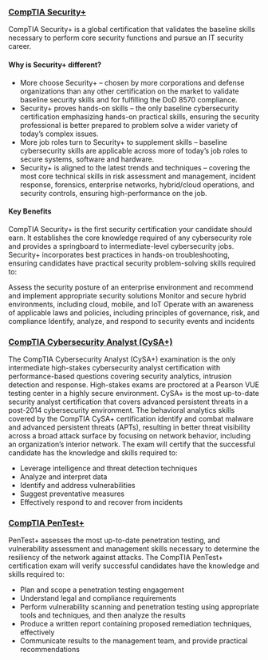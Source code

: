 ### [CompTIA Security+](https://partners.comptia.org/certifications/security)
CompTIA Security+ is a global certification that validates the baseline skills necessary to perform core security functions and pursue an IT security career.

#### Why is Security+ different?
- More choose Security+ – chosen by more corporations and defense organizations than any other certification on the market to validate baseline security skills and for fulfilling the DoD 8570 compliance.
- Security+ proves hands-on skills – the only baseline cybersecurity certification emphasizing hands-on practical skills, ensuring the security professional is better prepared to problem solve a wider variety of today’s complex issues.
- More job roles turn to Security+ to supplement skills – baseline cybersecurity skills are applicable across more of today’s job roles to secure systems, software and hardware.
- Security+ is aligned to the latest trends and techniques – covering the most core technical skills in risk assessment and management, incident response, forensics, enterprise networks, hybrid/cloud operations, and security controls, ensuring high-performance on the job.

#### Key Benefits
CompTIA Security+ is the first security certification your candidate should earn. It establishes the core knowledge required of any cybersecurity role and provides a springboard to intermediate-level cybersecurity jobs. Security+ incorporates best practices in hands-on troubleshooting, ensuring candidates have practical security problem-solving skills required to:

Assess the security posture of an enterprise environment and recommend and implement appropriate security solutions
Monitor and secure hybrid environments, including cloud, mobile, and IoT
Operate with an awareness of applicable laws and policies, including principles of governance, risk, and compliance
Identify, analyze, and respond to security events and incidents

### [CompTIA Cybersecurity Analyst (CySA+)](https://partners.comptia.org/certifications/cybersecurity-analyst)
The CompTIA Cybersecurity Analyst (CySA+) examination is the only intermediate high-stakes cybersecurity analyst certification with performance-based questions covering security analytics, intrusion detection and response. High-stakes exams are proctored at a Pearson VUE testing center in a highly secure environment. CySA+ is the most up-to-date security analyst certification that covers advanced persistent threats in a post-2014 cybersecurity environment. The behavioral analytics skills covered by the CompTIA CySA+ certification identify and combat malware and advanced persistent threats (APTs), resulting in better threat visibility across a broad attack surface by focusing on network behavior, including an organization’s interior network. The exam will certify that the successful candidate has the knowledge and skills required to:

- Leverage intelligence and threat detection techniques
- Analyze and interpret data
- Identify and address vulnerabilities
- Suggest preventative measures
- Effectively respond to and recover from incidents


### [CompTIA PenTest+](https://partners.comptia.org/certifications/pentest)
PenTest+ assesses the most up-to-date penetration testing, and vulnerability assessment and management skills necessary to determine the resiliency of the network against attacks. The CompTIA PenTest+ certification exam will verify successful candidates have the knowledge and skills required to:

- Plan and scope a penetration testing engagement
- Understand legal and compliance requirements
- Perform vulnerability scanning and penetration testing using appropriate tools and
techniques, and then analyze the results
- Produce a written report containing proposed remediation techniques, effectively
- Communicate results to the management team, and provide practical recommendations